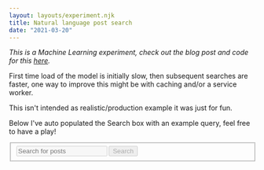 ```yaml
---
layout: layouts/experiment.njk
title: Natural language post search
date: "2021-03-20"
---
```


_This is a Machine Learning experiment, check out the blog post and code for this [here](https://griffa.dev/posts/natural-language-search-for-blog-posts-using-tensorflowjs/)._

First time load of the model is initially slow, then subsequent searches are faster, one way to improve this might be with caching and/or a service worker.

This isn't intended as realistic/production example it was just for fun.

Below I've auto populated the Search box with an example query, feel free to have a play!

<form>
<fieldset class="search-inputs" disabled>
    <input class="input-field" type="text" placeholder="Search for posts" id="search">
    <button class="demo-button">Search</button>
</fieldset>    
<griff-loader></griff-loader>
</form>
<ol id="results"></ol>

<script type="module" src="./assets/index.js"></script>

<style>
</style>
